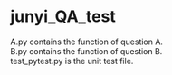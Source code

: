 # junyi_QA_test

A.py contains the function of question A.  
B.py contains the function of question B.  
test_pytest.py is the unit test file.  
